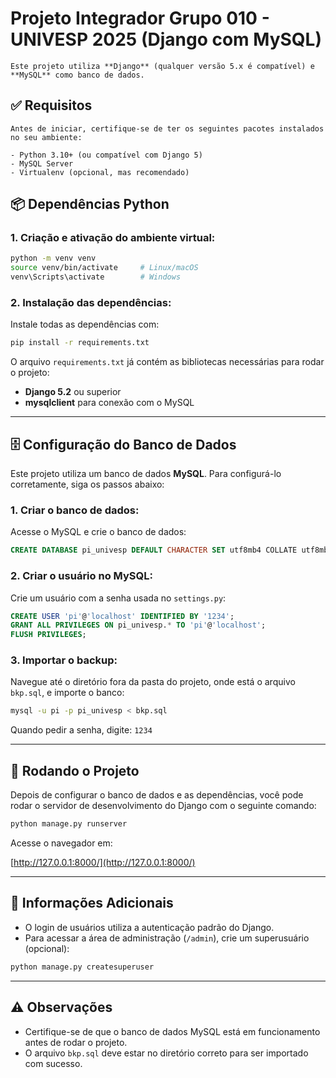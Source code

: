 # Projeto Integrador Grupo 010 - UNIVESP 2025 (Django com MySQL)
```
Este projeto utiliza **Django** (qualquer versão 5.x é compatível) e **MySQL** como banco de dados.
```

## ✅ Requisitos
```
Antes de iniciar, certifique-se de ter os seguintes pacotes instalados no seu ambiente:

- Python 3.10+ (ou compatível com Django 5)
- MySQL Server
- Virtualenv (opcional, mas recomendado)

```

## 📦 Dependências Python

### 1. Criação e ativação do ambiente virtual:

```bash
python -m venv venv
source venv/bin/activate     # Linux/macOS
venv\Scripts\activate        # Windows
```

### 2. Instalação das dependências:

Instale todas as dependências com:

```bash
pip install -r requirements.txt
```

O arquivo `requirements.txt` já contém as bibliotecas necessárias para rodar o projeto:

- **Django 5.2** ou superior
- **mysqlclient** para conexão com o MySQL

---

## 🗄️ Configuração do Banco de Dados

Este projeto utiliza um banco de dados **MySQL**. Para configurá-lo corretamente, siga os passos abaixo:

### 1. Criar o banco de dados:

Acesse o MySQL e crie o banco de dados:

```sql
CREATE DATABASE pi_univesp DEFAULT CHARACTER SET utf8mb4 COLLATE utf8mb4_unicode_ci;
```

### 2. Criar o usuário no MySQL:

Crie um usuário com a senha usada no `settings.py`:

```sql
CREATE USER 'pi'@'localhost' IDENTIFIED BY '1234';
GRANT ALL PRIVILEGES ON pi_univesp.* TO 'pi'@'localhost';
FLUSH PRIVILEGES;
```

### 3. Importar o backup:

Navegue até o diretório fora da pasta do projeto, onde está o arquivo `bkp.sql`, e importe o banco:

```bash
mysql -u pi -p pi_univesp < bkp.sql
```

Quando pedir a senha, digite: `1234`

---

## 🚀 Rodando o Projeto

Depois de configurar o banco de dados e as dependências, você pode rodar o servidor de desenvolvimento do Django com o seguinte comando:

```bash
python manage.py runserver
```

Acesse o navegador em:

[http://127.0.0.1:8000/](http://127.0.0.1:8000/)

---

## 🔑 Informações Adicionais

- O login de usuários utiliza a autenticação padrão do Django.
- Para acessar a área de administração (`/admin`), crie um superusuário (opcional):

```bash
python manage.py createsuperuser
```

---

## ⚠️ Observações
- Certifique-se de que o banco de dados MySQL está em funcionamento antes de rodar o projeto.
- O arquivo `bkp.sql` deve estar no diretório correto para ser importado com sucesso.
